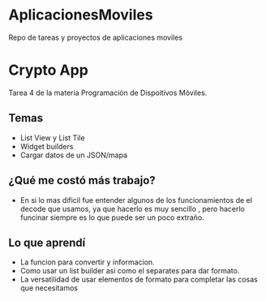 # AplicacionesMoviles
Repo de tareas y proyectos de aplicaciones moviles
# Crypto App
Tarea 4 de la materia Programación de Dispoitivos Móviles.

## Temas
* List View y List Tile
* Widget builders
* Cargar datos de un JSON/mapa

## ¿Qué me costó más trabajo?
* En si lo mas dificil fue entender algunos de los funcionamientos de el decode que usamos, ya que hacerlo es muy sencillo , pero hacerlo funcinar siempre es lo que puede ser un poco extraño.

## Lo que aprendí
* La funcion para convertir y informacion.
* Como usar un list builder asi como el separates para dar formato.
* La versatilidad de usar elementos de formato para completar las cosas que necesitamos


